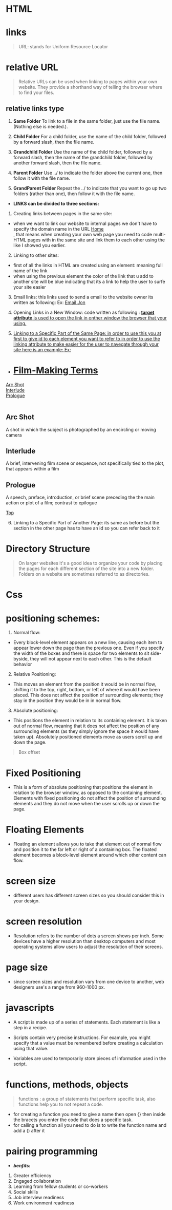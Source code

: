 # HTML
# links 

> URL: stands for Uniform Resource Locator

# relative URL 
> Relative URLs can be used when linking to pages within your own
website. They provide a shorthand way of telling the browser where to
find your files.
## relative links type
1. **Same Folder** To link to a file in the same folder, just use the file
name. (Nothing else is needed.).

2. **Child Folder** For a child folder, use the name of the child folder,
followed by a forward slash, then the file name.

3. **Grandchild Folder** Use the name of the child folder, followed by a
forward slash, then the name of the grandchild folder, followed by another forward slash, then the
file name.

4. **Parent Folder** Use ../ to indicate the folder above the current one,
then follow it with the file name.

5. **GrandParent Folder** Repeat the ../ to indicate that you want to go up
two folders (rather than one), then follow it with the
file name.

* **LINKS can be divided to three sections:**

1. Creating links between pages in the same site:

* when we want to link our website to internal pages we don't have to specify the domain name in the URL
<a href="index.html">Home</a></li>, that means when creating your own web page you need to code multi-HTML pages with in the same site and link them to each other using the <a tag> like I showed you earlier.


2. Linking to other sites:
* first of all the links in HTML are created using an element: <a herf="http:/www.website.com">meaning full name of the link</a>
* when using the previous element the color of the link that u add to another site will be blue indicating that its a link to help the user to surfe your site easier 

3. Email links: this links used to send a email to the website owner its written as following:
Ex: <a href="mailto:jon@example.org">Email Jon</a>

4. Opening Links in a New Window:
code written as following : <a href="http://www.imdb.com" target="_blank">
**target attribute**  is used to open the link in onther window the browser that your using.

5. Linking to a Specific Part of the Same Page:
in order to use this you at first to give id to each element you want to refer to in order to use the linking attribute to make easier for the user to navegate through your site here is an example:
Ex: 
* <h1 id="top">Film-Making Terms</h1>
<a href="#arc_shot">Arc Shot</a><br />
<a href="#interlude">Interlude</a><br />
<a href="#prologue">Prologue</a><br /><br />
<h2 id="arc_shot">Arc Shot</h2>
<p>A shot in which the subject is photographed by an
encircling or moving camera</p>
<h2 id="interlude">Interlude</h2>
<p>A brief, intervening film scene or sequence, not
specifically tied to the plot, that appears
within a film</p>
<h2 id="prologue">Prologue</h2>
<p>A speech, preface, introduction, or brief scene
preceding the the main action or plot of a film;
contrast to epilogue</p>
<p><a href="#top">Top</a></p>

6. Linking to a Specific Part of Another Page:
its same as before but the section in the other page has to have an id so you can refer back to it

# Directory Structure
> On larger websites it's a good idea to organize your code by placing the
pages for each different section of the site into a new folder. Folders on a
website are sometimes referred to as directories.

# Css
# positioning schemes:

1. Normal flow:
* Every block-level element
appears on a new line, causing
each item to appear lower down
the page than the previous one.
Even if you specify the width
of the boxes and there is space
for two elements to sit side-byside,
they will not appear next
to each other. This is the default
behavior

2. Relative Positioning:
* This moves an element from the
position it would be in normal
flow, shifting it to the top, right,
bottom, or left of where it
would have been placed. This
does not affect the position of
surrounding elements; they stay
in the position they would be in
in normal flow.

3. Absolute positioning:
* This positions the element
in relation to its containing
element. It is taken out of
normal flow, meaning that it
does not affect the position
of any surrounding elements
(as they simply ignore the
space it would have taken up).
Absolutely positioned elements
move as users scroll up and
down the page.

> Box offset
# Fixed Positioning
* This is a form of absolute
positioning that positions
the element in relation to the
browser window, as opposed
to the containing element.
Elements with fixed positioning
do not affect the position of
surrounding elements and they
do not move when the user
scrolls up or down the page. 

# Floating Elements
* Floating an element allows
you to take that element out
of normal flow and position
it to the far left or right of a
containing box. The floated
element becomes a block-level
element around which other
content can flow.

# screen size 
* different users has different screen sizes so you should consider this in your design. 

# screen resolution 
* Resolution refers to the number of dots a screen shows per inch. Some
devices have a higher resolution than desktop computers and most
operating systems allow users to adjust the resolution of their screens.

# page size 
* since screen sizes and resolution vary from one device to another,
web designers use's a range from 960-1000 px.



# javascripts 
* A script is made up of a series of statements. Each
statement is like a step in a recipe.

* Scripts contain very precise instructions. For example,
you might specify that a value must be remembered
before creating a calculation using that value.

* Variables are used to temporarily store pieces of
information used in the script.

# functions, methods, objects

> functions : a group of statements that perform specific task, also functions help you to not repeat a code.
* for creating a function you need to give a name then open {} then inside the bracets you enter the code that does a specific task.
* for calling a function all you need to do is to write the function name and add a () after it

# pairing programming
* ***benfits:*** 
1. Greater efficiency
2. Engaged collaboration
3. Learning from fellow students or co-workers
4. Social skills
5. Job interview readiness
6. Work environment readiness





